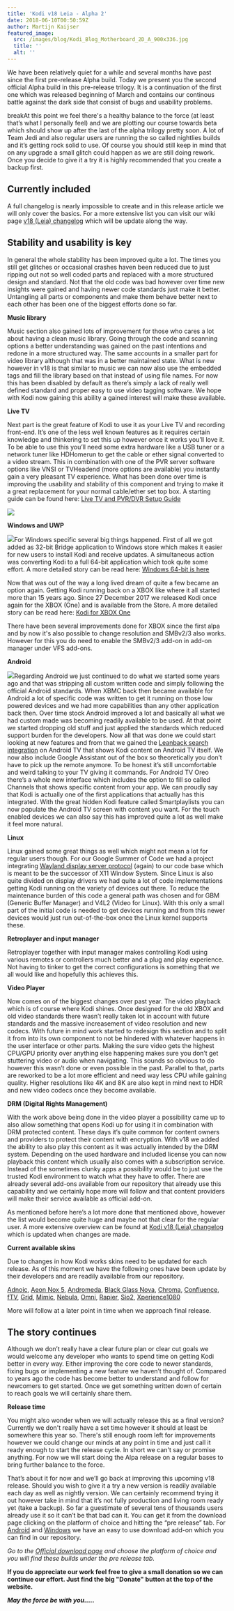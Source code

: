 ```yaml
---
title: 'Kodi v18 Leia - Alpha 2'
date: 2018-06-10T00:50:59Z
author: Martijn Kaijser
featured_image:
  src: /images/blog/Kodi_Blog_Motherboard_2D_A_900x336.jpg
  title: ''
  alt: ''
---
```

 We have been relatively quiet for a while and several months have past since the first pre-release Alpha build. Today we present you the second official Alpha build in this pre-release trilogy. It is a continuation of the first one which was released beginning of March and contains our continous battle against the dark side that consist of bugs and usability problems.  


 breakAt this point we feel there's a healthy balance to the force (at least that’s what I personally feel) and we are plotting our course towards beta which should show up after the last of the alpha trilogy pretty soon. A lot of Team Jedi and also regular users are running the so called nightlies builds and it’s getting rock solid to use. Of course you should still keep in mind that on any upgrade a small glitch could happen as we are still doing rework. Once you decide to give it a try it is highly recommended that you create a backup first.

 Currently included
------------------

 A full changelog is nearly impossible to create and in this release article we will only cover the basics. For a more extensive list you can visit our wiki page [v18 (Leia) changelog](https://kodi.wiki/view/Kodi_v18_(Leia)_changelog) which will be update along the way.

 Stability and usability is key
------------------------------

 In general the whole stability has been improved quite a lot. The times you still get glitches or occasional crashes haven been reduced due to just ripping out not so well coded parts and replaced with a more structured design and standard. Not that the old code was bad however over time new insights were gained and having newer code standards just make it better. Untangling all parts or components and make them behave better next to each other has been one of the biggest efforts done so far.

 **Music library**

 Music section also gained lots of improvement for those who cares a lot about having a clean music library. Going through the code and scanning options a better understanding was gained on the past intentions and redone in a more structured way. The same accounts in a smaller part for video library although that was in a better maintained state. What is new however in v18 is that similar to music we can now also use the embedded tags and fill the library based on that instead of using file names. For now this has been disabled by default as there’s simply a lack of really well defined standard and proper easy to use video tagging software. We hope with Kodi now gaining this ability a gained interest will make these available.

 **Live TV**

 Next part is the great feature of Kodi to use it as your Live TV and recording front-end. It’s one of the less well known features as it requires certain knowledge and thinkering to set this up however once it works you’ll love it. To be able to use this you’ll need some extra hardware like a USB tuner or a network tuner like HDHomerun to get the cable or ether signal converted to a video stream. This in combination with one of the PVR server software options like VNSI or TVHeadend (more options are available) you instantly gain a very pleasant TV experience. What has been done over time is improving the usability and stability of this component and trying to make it a great replacement for your normal cable/ether set top box. A starting guide can be found here: [Live TV and PVR/DVR Setup Guide](https://kodi.wiki/view/PVR)

 ![](https://kodi.tv/sites/default/files/v18-Livetv-improvements.png)

 **Windows and UWP**

 ![](https://kodi.tv/sites/default/files/distribution/logo/xbox.svg)For Windows specific several big things happened. First of all we got added as 32-bit Bridge application to Windows store which makes it easier for new users to install Kodi and receive updates. A simultaneous action was converting Kodi to a full 64-bit application which took quite some effort. A more detailed story can be read here: [Windows 64-bit is here](https://kodi.tv/article/kodi-v18-windows-64-bit-here)

 Now that was out of the way a long lived dream of quite a few became an option again. Getting Kodi running back on a XBOX like where it all started more than 15 years ago. Since 27 December 2017 we released Kodi once again for the XBOX (One) and is available from the Store. A more detailed story can be read here: [Kodi for XBOX One](https://kodi.tv/article/kodi-xbox-one)

 There have been several improvements done for XBOX since the first alpa and by now it's also possible to change resolution and SMBv2/3 also works. However for this you do need to enable the SMBv2/3 add-on in add-on manager under VFS add-ons.

  

 **Android**

 ![](https://kodi.tv/sites/default/files/Google-assistant-logo.png)Regarding Android we just continued to do what we started some years ago and that was stripping all custom written code and simply following the official Android standards. When XBMC back then became available for Android a lot of specific code was written to get it running on those low powered devices and we had more capabilities than any other application back then. Over time stock Android improved a lot and basically all what we had custom made was becoming readily available to be used. At that point we started dropping old stuff and just applied the standards which reduced support burden for the developers. Now all that was done we could start looking at new features and from that we gained the [Leanback search integration](https://kodi.tv/article/kodi-v18-android-leanback-suggestions-search-and-voice-typing) on Android TV that shows Kodi content on Android TV itself. We now also include Google Assistant out of the box so theoretically you don’t have to pick up the remote anymore. To be honest it’s still uncomfortable and weird talking to your TV giving it commands. For Android TV Oreo there’s a whole new interface which includes the option to fill so called Channels that shows specific content from your app. We can proudly say that Kodi is actually one of the first applications that actually has this integrated. With the great hidden Kodi feature called Smartplaylists you can now populate the Android TV screen with content you want. For the touch enabled devices we can also say this has improved quite a lot as well make it feel more natural.

   
**Linux**

 Linux gained some great things as well which might not mean a lot for regular users though. For our Google Summer of Code we had a project integrating [Wayland display server protocol](https://kodi.tv/article/gsoc-2017-update-wayland-support) (again) to our code base which is meant to be the successor of X11 Window System. Since Linux is also quite divided on display drivers we had quite a lot of code implementations getting Kodi running on the variety of devices out there. To reduce the maintenance burden of this code a general path was chosen and for GBM (Generic Buffer Manager) and V4L2 (Video for Linux). With this only a small part of the initial code is needed to get devices running and from this newer devices would just run out-of-the-box once the Linux kernel supports these.

 **Retroplayer and input manager**

 Retroplayer together with input manager makes controlling Kodi using various remotes or controllers much better and a plug and play experience. Not having to tinker to get the correct configurations is something that we all would like and hopefully this achieves this.

 **Video Player**

 Now comes on of the biggest changes over past year. The video playback which is of course where Kodi shines. Once designed for the old XBOX and old video standards there wasn’t really taken lot in account with future standards and the massive increasement of video resolution and new codecs. With future in mind work started to redesign this section and to split it from into its own component to not be hindered with whatever happens in the user interface or other parts. Making the sure video gets the highest CPU/GPU priority over anything else happening makes sure you don’t get stuttering video or audio when navigating. This sounds so obvious to do however this wasn’t done or even possible in the past. Parallel to that, parts are reworked to be a lot more efficient and need way less CPU while gaining quality. Higher resolutions like 4K and 8K are also kept in mind next to HDR and new video codecs once they become available.

 **DRM (Digital Rights Management)**

 With the work above being done in the video player a possibility came up to also allow something that opens Kodi up for using it in combination with DRM protected content. These days it’s quite common for content owners and providers to protect their content with encryption. With v18 we added the ability to also play this content as it was actually intended by the DRM system. Depending on the used hardware and included license you can now playback this content which usually also comes with a subscription service. Instead of the sometimes clunky apps a possibility would be to just use the trusted Kodi environment to watch what they have to offer. There are already several add-ons available from our repository that already use this capability and we certainly hope more will follow and that content providers will make their service available as official add-on.

  

 As mentioned before here’s a lot more done that mentioned above, however the list would become quite huge and maybe not that clear for the regular user. A more extensive overview can be found at [Kodi v18 (Leia) changelog](https://kodi.wiki/view/Kodi_v18_(Leia)_changelog) which is updated when changes are made. 

 **Current available skins**

 Due to changes in how Kodi works skins need to be updated for each release. As of this moment we have the following ones have been update by their developers and are readily available from our repository.

 [Adnoic](https://kodi.tv/addon/skins/adonic), [Aeon Nox 5](https://kodi.tv/addon/skins/aeon-nox), [Andromeda](https://kodi.tv/addon/skins/andromeda), [Black Glass Nova](https://kodi.tv/addon/skins/black-glass-nova), [Chroma](https://kodi.tv/addon/skins/chroma), [Confluence](https://kodi.tv/addon/skins/confluence), [fTV](https://kodi.tv/addon/skins/ftv), [Grid](https://kodi.tv/addon/skins/grid), [Mimic](https://kodi.tv/addon/skins/mimic), [Nebula](https://kodi.tv/addon/skins/nebula), [Omni](https://kodi.tv/addon/skins/omni), [Rapier](https://kodi.tv/addon/skins/rapier), [Sio2](https://kodi.tv/addon/skins/sio2), [Xperience1080](https://kodi.tv/addon/skins/xperience1080)

 More will follow at a later point in time when we approach final release.

 The story continues
-------------------

 Although we don’t really have a clear future plan or clear cut goals we would welcome any developer who wants to spend time on getting Kodi better in every way. Either improving the core code to newer standards, fixing bugs or implementing a new feature we haven’t thought of. Compared to years ago the code has become better to understand and follow for newcomers to get started. Once we get something written down of certain to reach goals we will certainly share them.

 **Release time**

 You might also wonder when we will actually release this as a final version? Currently we don't really have a set time however it should at least be somewhere this year so. There's still enough room left for improvements however we could change our minds at any point in time and just call it ready enough to start the release cycle. In short we can't say or promise anything. For now we will start doing the Alpa release on a regular bases to bring further balance to the force.

 That’s about it for now and we’ll go back at improving this upcoming v18 release. Should you wish to give it a try a new version is readily available each day as well as nightly version. We can certainly recommend trying it out however take in mind that it’s not fully production and living room ready yet (take a backup). So far a guestimate of several tens of thousands users already use it so it can’t be that bad can it. You can get it from the download page clicking on the platform of choice and hitting the “pre release” tab. For [Android](https://kodi.tv/addon/scripts/kodi-android-installer) and [Windows](https://kodi.tv/addon/scripts/kodi-windows-installer) we have an easy to use download add-on which you can find in our repository.

 *Go to the [Official download page](https://kodi.tv/download) and choose the platform of choice and you will find these builds under the pre release tab.*  
  
**If you do appreciate our work feel free to give a small donation so we can continue our effort. Just find the big "Donate" button at the top of the website.**

 ***May the force be with you…..***

 